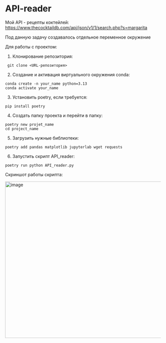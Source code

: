 # API-reader

Мой API - рецепты коктейлей: 	https://www.thecocktaildb.com/api/json/v1/1/search.php?s=margarita

Под данную задачу создавалось отдельное переменное окружение

Для работы с проектом:

1) Клонирование репозитория:

```  git clone <URL-репозитория>  ```

2) Создание и активация виртуального окружения conda:

```
conda create -n your_name python=3.13 
conda activate your_name
```

3) Установить poetry, если требуется:

```
pip install poetry
```
4) Создать папку проекта и перейти в папку:
```
poetry new projet_name
cd project_name
```
5) Загрузить нужные библиотеки:
```
poetry add pandas matplotlib jupyterlab wget requests
```
6) Запустить скрипт API_reader:
```
poetry run python API_reader.py
```

Скриншот работы скрипта: 

<img width="990" height="506" alt="image" src="https://github.com/user-attachments/assets/4f2845b5-e830-4266-b432-11658c2f1bb5" />

